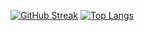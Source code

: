 [![GitHub Streak](http://github-readme-streak-stats.herokuapp.com?user=mazy06000&date_format=j%2Fn%5B%2FY%5D)](https://git.io/streak-stats)
[![Top Langs](https://github-readme-stats.vercel.app/api/top-langs/?username=mazy06000&layout=compact)](https://github.com/anuraghazra/github-readme-stats)
